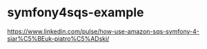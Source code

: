 # symfony4sqs-example

https://www.linkedin.com/pulse/how-use-amazon-sqs-symfony-4-siar%C5%BEuk-piatro%C5%ADski/
